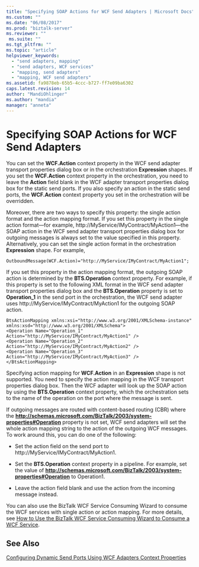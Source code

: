 ```yaml
---
title: "Specifying SOAP Actions for WCF Send Adapters | Microsoft Docs"
ms.custom: ""
ms.date: "06/08/2017"
ms.prod: "biztalk-server"
ms.reviewer: ""
 ms.suite: ""
ms.tgt_pltfrm: ""
ms.topic: "article"
helpviewer_keywords: 
  - "send adapters, mapping"
  - "send adapters, WCF services"
  - "mapping, send adapters"
  - "mapping, WCF send adapters"
ms.assetid: fa9878eb-65b5-4ccc-b727-ff7e09ba6302
caps.latest.revision: 14
author: "MandiOhlinger"
ms.author: "mandia"
manager: "anneta"
---
```

# Specifying SOAP Actions for WCF Send Adapters
You can set the **WCF.Action** context property in the WCF send adapter transport properties dialog box or in the orchestration **Expression** shapes. If you set the **WCF.Action** context property in the orchestration, you need to leave the **Action** field blank in the WCF adapter transport properties dialog box for the static send ports. If you also specify an action in the static send ports, the **WCF.Action** context property you set in the orchestration will be overridden.  
  
 Moreover, there are two ways to specify this property: the single action format and the action mapping format. If you set this property in the single action format—for example, http://MyService/IMyContract/MyAction1—the SOAP action in the WCF send adapter transport properties dialog box for outgoing messages is always set to the value specified in this property. Alternatively, you can set the single action format in the orchestration **Expression** shape. For example,  
  
```  
OutboundMessage(WCF.Action)="http://MyService/IMyContract/MyAction1";  
```  
  
 If you set this property in the action mapping format, the outgoing SOAP action is determined by the **BTS.Operation** context property. For example, if this property is set to the following XML format in the WCF send adapter transport properties dialog box and the **BTS.Operation** property is set to **Operation_1** in the send port in the orchestration, the WCF send adapter uses http://MyService/IMyContract/MyAction1 for the outgoing SOAP action.  
  
```  
BtsActionMapping xmlns:xsi="http://www.w3.org/2001/XMLSchema-instance" xmlns:xsd="http://www.w3.org/2001/XMLSchema">  
<Operation Name="Operation_1" Action="http://MyService/IMyContract/MyAction1" />  
<Operation Name="Operation_2" Action="http://MyService/IMyContract/MyAction2" />  
<Operation Name="Operation_3" Action="http://MyService/IMyContract/MyAction3" />  
</BtsActionMapping>  
```  
  
 Specifying action mapping for **WCF.Action** in an **Expression** shape is not supported. You need to specify the action mapping in the WCF transport properties dialog box. Then the WCF adapter will look up the SOAP action by using the **BTS.Operation** context property, which the orchestration sets to the name of the operation on the port where the message is sent.  
  
 If outgoing messages are routed with content-based routing (CBR) where the **http://schemas.microsoft.com/BizTalk/2003/system-properties#Operation** property is not set, WCF send adapters will set the whole action mapping string to the action of the outgoing WCF messages. To work around this, you can do one of the following:  
  
-   Set the action field on the send port to http://MyService/IMyContract/MyAction1.  
  
-   Set the **BTS.Operation** context property in a pipeline. For example, set the value of **http://schemas.microsoft.com/BizTalk/2003/system-properties#Operation** to Operation1.  
  
-   Leave the action field blank and use the action from the incoming message instead.  
  
 You can also use the BizTalk WCF Service Consuming Wizard to consume the WCF services with single action or action mapping. For more details, see [How to Use the BizTalk WCF Service Consuming Wizard to Consume a WCF Service](../core/how-to-use-the-biztalk-wcf-service-consuming-wizard-to-consume-a-wcf-service.md).  
  
## See Also  
 [Configuring Dynamic Send Ports Using WCF Adapters Context Properties](../core/configuring-dynamic-send-ports-using-wcf-adapters-context-properties.md)